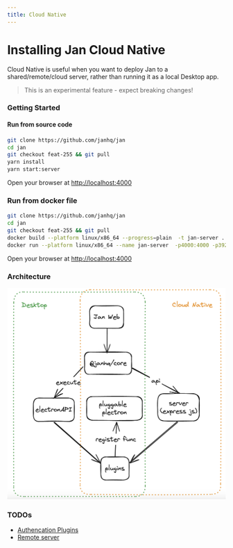 ```yaml
---
title: Cloud Native
---
```


# Installing Jan Cloud Native

Cloud Native is useful when you want to deploy Jan to a shared/remote/cloud server, rather than running it as a local Desktop app.

> This is an experimental feature - expect breaking changes!

### Getting Started

#### Run from source code

```bash
git clone https://github.com/janhq/jan
cd jan
git checkout feat-255 && git pull
yarn install
yarn start:server
```

Open your browser at [http://localhost:4000](http://localhost:4000)

### Run from docker file

```bash
git clone https://github.com/janhq/jan
cd jan
git checkout feat-255 && git pull
docker build --platform linux/x86_64 --progress=plain  -t jan-server .
docker run --platform linux/x86_64 --name jan-server  -p4000:4000 -p3928:3928 -it jan-server
```

Open your browser at [http://localhost:4000](http://localhost:4000)

### Architecture

![cloudnative](../../getting-started/img/cloudnative.png)

### TODOs

- [Authencation Plugins](https://github.com/janhq/jan/issues/334)
- [Remote server](https://github.com/janhq/jan/issues/200)
